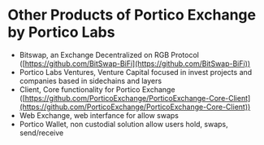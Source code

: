 # Other Products of Portico Exchange by Portico Labs

* Bitswap, an Exchange Decentralized on RGB Protocol ([https://github.com/BitSwap-BiFi](https://github.com/BitSwap-BiFi))
* Portico Labs Ventures, Venture Capital focused in invest projects and companies based in sidechains and layers
* Client, Core functionality for Portico Exchange ([https://github.com/PorticoExchange/PorticoExchange-Core-Client](https://github.com/PorticoExchange/PorticoExchange-Core-Client))
* Web Exchange, web interfance for allow swaps
* Portico Wallet, non custodial solution allow users hold, swaps, send/receive
